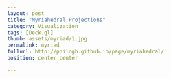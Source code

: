 ```yaml
---
layout: post
title: "Myriahedral Projections"
category: Visualization
tags: [Deck.gl]
thumb: assets/myriad/1.jpg
permalink: myriad
fullurl: http://philogb.github.io/page/myriahedral/
position: center center

---
```




